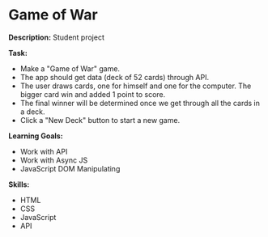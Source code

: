 # Game of War

**Description:**
Student project

**Task:**

-   Make a "Game of War" game.
-   The app should get data (deck of 52 cards) through API.
-   The user draws cards, one for himself and one for the computer. The bigger card win and added 1 point to score.
-   The final winner will be determined once we get through all the cards in a deck.
-   Click a "New Deck" button to start a new game.

**Learning Goals:**

-   Work with API
-   Work with Async JS
-   JavaScript DOM Manipulating

**Skills:**

-   HTML
-   CSS
-   JavaScript
-   API
